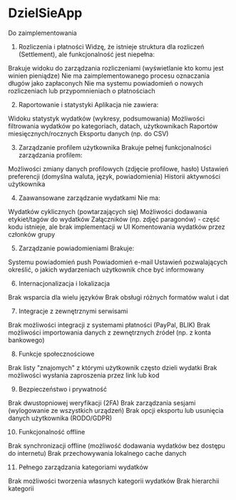 # DzielSieApp

Do zaimplementowania 
1. Rozliczenia i płatności
Widzę, że istnieje struktura dla rozliczeń (Settlement), ale funkcjonalność jest niepełna:

Brakuje widoku do zarządzania rozliczeniami (wyświetlanie kto komu jest winien pieniądze)
Nie ma zaimplementowanego procesu oznaczania długów jako zapłaconych
Nie ma systemu powiadomień o nowych rozliczeniach lub przypomnieniach o płatnościach

2. Raportowanie i statystyki
Aplikacja nie zawiera:

Widoku statystyk wydatków (wykresy, podsumowania)
Możliwości filtrowania wydatków po kategoriach, datach, użytkownikach
Raportów miesięcznych/rocznych
Eksportu danych (np. do CSV)

3. Zarządzanie profilem użytkownika
Brakuje pełnej funkcjonalności zarządzania profilem:

Możliwości zmiany danych profilowych (zdjęcie profilowe, hasło)
Ustawień preferencji (domyślna waluta, język, powiadomienia)
Historii aktywności użytkownika

4. Zaawansowane zarządzanie wydatkami
Nie ma:

Wydatków cyklicznych (powtarzających się)
Możliwości dodawania etykiet/tagów do wydatków
Załączników (np. zdjęć paragonów) - część kodu istnieje, ale brak implementacji w UI
Komentowania wydatków przez członków grupy

5. Zarządzanie powiadomieniami
Brakuje:

Systemu powiadomień push
Powiadomień e-mail
Ustawień pozwalających określić, o jakich wydarzeniach użytkownik chce być informowany

6. Internacjonalizacja i lokalizacja

Brak wsparcia dla wielu języków
Brak obsługi różnych formatów walut i dat

7. Integracje z zewnętrznymi serwisami

Brak możliwości integracji z systemami płatności (PayPal, BLIK)
Brak możliwości importowania danych z zewnętrznych źródeł (np. z konta bankowego)

8. Funkcje społecznościowe

Brak listy "znajomych" z którymi użytkownik często dzieli wydatki
Brak możliwości wysłania zaproszenia przez link lub kod

9. Bezpieczeństwo i prywatność

Brak dwustopniowej weryfikacji (2FA)
Brak zarządzania sesjami (wylogowanie ze wszystkich urządzeń)
Brak opcji eksportu lub usunięcia danych użytkownika (RODO/GDPR)

10. Funkcjonalność offline

Brak synchronizacji offline (możliwość dodawania wydatków bez dostępu do internetu)
Brak przechowywania lokalnego cache danych

11. Pełnego zarządzania kategoriami wydatków

Brak możliwości tworzenia własnych kategorii wydatków
Brak hierarchii kategorii
